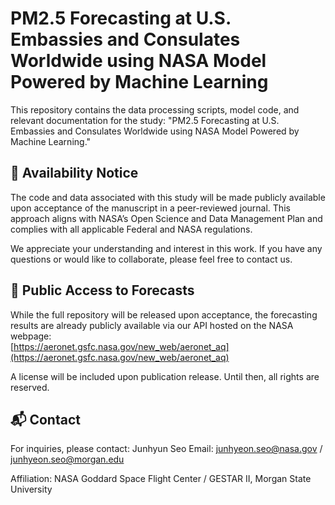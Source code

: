# PM2.5 Forecasting at U.S. Embassies and Consulates Worldwide using NASA Model Powered by Machine Learning

This repository contains the data processing scripts, model code, and relevant documentation for the study:
"PM2.5 Forecasting at U.S. Embassies and Consulates Worldwide using NASA Model Powered by Machine Learning."

## 📢 Availability Notice

The code and data associated with this study will be made publicly available upon acceptance of the manuscript in a peer-reviewed journal. This approach aligns with NASA’s Open Science and Data Management Plan and complies with all applicable Federal and NASA regulations.

We appreciate your understanding and interest in this work. If you have any questions or would like to collaborate, please feel free to contact us.

## 🔗 Public Access to Forecasts
While the full repository will be released upon acceptance, the forecasting results are already publicly available via our API hosted on the NASA webpage:  
[https://aeronet.gsfc.nasa.gov/new_web/aeronet_aq](https://aeronet.gsfc.nasa.gov/new_web/aeronet_aq)


A license will be included upon publication release. Until then, all rights are reserved.

## 📬 Contact

For inquiries, please contact:
Junhyun Seo
Email: junhyeon.seo@nasa.gov / junhyeon.seo@morgan.edu

Affiliation: NASA Goddard Space Flight Center / GESTAR II, Morgan State University
